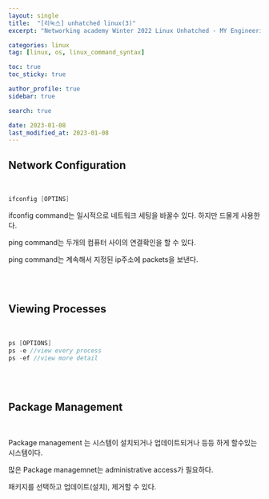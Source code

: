 ```yaml
---
layout: single
title:  "[리눅스] unhatched linux(3)"
excerpt: "Networking academy Winter 2022 Linux Unhatched - MY Engineering Camp"

categories: linux
tag: [linux, os, linux_command_syntax]

toc: true
toc_sticky: true

author_profile: true
sidebar: true

search: true

date: 2023-01-08
last_modified_at: 2023-01-08
---
```


## Network Configuration

<br/>

```C
ifconfig [OPTINS]
```

ifconfig command는 일시적으로 네트워크 세팅을 바꿀수 있다. 하지만 드물게 사용한다.

ping command는 두개의 컴퓨터 사이의 연결확인을 할 수 있다.

ping command는 계속해서 지정된 ip주소에 packets을 보낸다.

<br/><br/>

## Viewing Processes

<br/>

```C
ps [OPTIONS]
ps -e //view every process
ps -ef //view more detail
```

<br/><br/>

## Package Management

<br/>

Package management 는 시스템이 설치되거나 업데이트되거나 등등 하게 할수있는 시스템이다.

많은 Package managemnet는 administrative access가 필요하다.

패키지를 선택하고 업데이트(설치), 제거할 수 있다.

